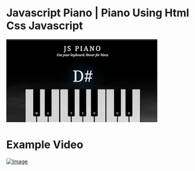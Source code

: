 # Javascript Piano | Piano Using Html Css Javascript 

<a href="https://jspiano.rojansapkota.com.np/">
         <img alt="Image" src="property/Snapshot.png">
      </a>

# Example Video

<a href="https://jspiano.rojansapkota.com.np/">
         <img alt="Image" src="property/video.mp4">
      </a>
